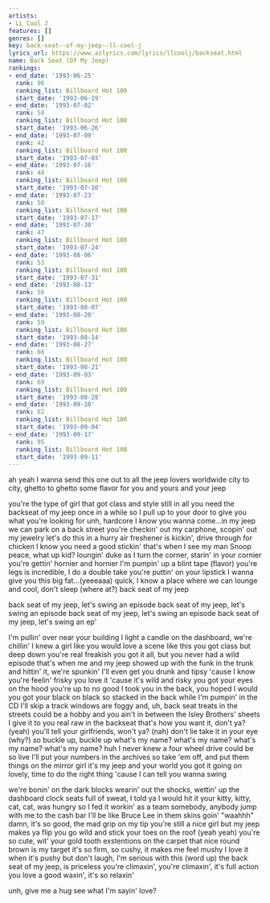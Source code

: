 ```yaml
---
artists:
- LL Cool J
features: []
genres: []
key: back-seat--of-my-jeep--ll-cool-j
lyrics_url: https://www.azlyrics.com/lyrics/llcoolj/backseat.html
name: Back Seat (Of My Jeep)
rankings:
- end_date: '1993-06-25'
  rank: 96
  ranking_list: Billboard Hot 100
  start_date: '1993-06-19'
- end_date: '1993-07-02'
  rank: 58
  ranking_list: Billboard Hot 100
  start_date: '1993-06-26'
- end_date: '1993-07-09'
  rank: 42
  ranking_list: Billboard Hot 100
  start_date: '1993-07-03'
- end_date: '1993-07-16'
  rank: 48
  ranking_list: Billboard Hot 100
  start_date: '1993-07-10'
- end_date: '1993-07-23'
  rank: 50
  ranking_list: Billboard Hot 100
  start_date: '1993-07-17'
- end_date: '1993-07-30'
  rank: 47
  ranking_list: Billboard Hot 100
  start_date: '1993-07-24'
- end_date: '1993-08-06'
  rank: 53
  ranking_list: Billboard Hot 100
  start_date: '1993-07-31'
- end_date: '1993-08-13'
  rank: 56
  ranking_list: Billboard Hot 100
  start_date: '1993-08-07'
- end_date: '1993-08-20'
  rank: 59
  ranking_list: Billboard Hot 100
  start_date: '1993-08-14'
- end_date: '1993-08-27'
  rank: 66
  ranking_list: Billboard Hot 100
  start_date: '1993-08-21'
- end_date: '1993-09-03'
  rank: 69
  ranking_list: Billboard Hot 100
  start_date: '1993-08-28'
- end_date: '1993-09-10'
  rank: 82
  ranking_list: Billboard Hot 100
  start_date: '1993-09-04'
- end_date: '1993-09-17'
  rank: 95
  ranking_list: Billboard Hot 100
  start_date: '1993-09-11'
---
```


ah yeah
I wanna send this one out to all the jeep lovers worldwide
city to city, ghetto to ghetto
some flavor for you and yours
and your jeep

you're the type of girl that got class and style
still in all you need the backseat of my jeep once in a while
so I pull up to your door to give you what you're looking for
unh, hardcore
I know you wanna come...in my jeep
we can park on a back street
you're checkin' out my carphone, scopin' out my jewelry
let's do this in a hurry
air freshener is kickin', drive through for chicken
I know you need a good stickin'
that's when I see my man Snoop
peace, what up kid? loungin' duke
as I turn the corner, starin' in your cornier
you're gettin' hornier and hornier
I'm pumpin' up a blint tape (flavor)
you're legs is incredible, I do a double take
you're puttin' on your lipstick
I wanna give you this big fat...(yeeeaaa)
quick, I know a place where we can lounge and cool, don't sleep
(where at?) back seat of my jeep


back seat of my jeep, let's swing an episode
back seat of my jeep, let's swing an episode
back seat of my jeep, let's swing an episode
back seat of my jeep, let's swing an ep'

I'm pullin' over near your building
I light a candle on the dashboard, we're chillin'
I knew a girl like you would love a scene like this
you got class but deep down you're real freakish
you got it all, but you never had a wild episode
that's when me and my jeep showed
up with the funk in the trunk and
hittin' it, we're spunkin'
I'll even get you drunk and tipsy
'cause I know you're feelin' frisky
you love it 'cause it's wild and risky
you got your eyes on the hood
you're up to no good
I took you in the back, you hoped I would
you got your black on black so stacked in the back
while I'm pumpin' in the CD I'll skip a track
windows are foggy
and, uh, back seat treats in the streets could be a hobby
and you ain't in between the Isley Brothers' sheets
I give it to you real raw in the backseat
that's how you want it, don't ya? (yeah)
you'll tell your girlfriends, won't ya? (nah)
don't lie
take it in your eye (why?)
so buckle up, buckle up
what's my name? what's my name? what's my name? what's my name? huh
I never knew a four wheel drive could be so live
I'll put your numbers in the archives
so take 'em off, and put them things on the mirror girl
it's my jeep and your world
you got it going on lovely, time to do the right thing
'cause I can tell you wanna swing



we're bonin' on the dark blocks
wearin' out the shocks, wettin' up the dashboard clock
seats full of sweat, I told ya I would hit it
your kitty, kitty, cat, cat, was hungry so I fed it
workin' as a team
somebody, anybody
jump with me to the cash bar
I'll be like Bruce Lee in them skins goin' "waahhh"
damn, it's so good, the mad grip on my tip
you're still a nice girl but my jeep makes ya flip
you go wild and stick your toes on the roof (yeah yeah)
you're so cute, wit' your gold tooth
exstentions on the carpet
that nice round brown is my target
it's so firm, so cushy, it makes me feel mushy
I love it when it's pushy
but don't laugh, I'm serious with this (word up)
the back seat of my jeep, is priceless
you're climaxin', you're climaxin', it's full action
you love a good waxin', it's so relaxin'

unh, give me a hug
see what I'm sayin' love?

